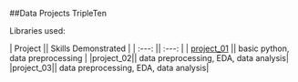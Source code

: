 ##Data Projects TripleTen 

Libraries used: 

| Project || Skills Demonstrated |
| :---: || :---: |
| [project_01](https://github.com/L7-design/Data_projects_TripleTen/tree/main/project_01) || basic python, data preprocessing |
|project_02|| data preprocessing, EDA, data analysis|
|project_03|| data preprocessing, EDA, data analysis|

